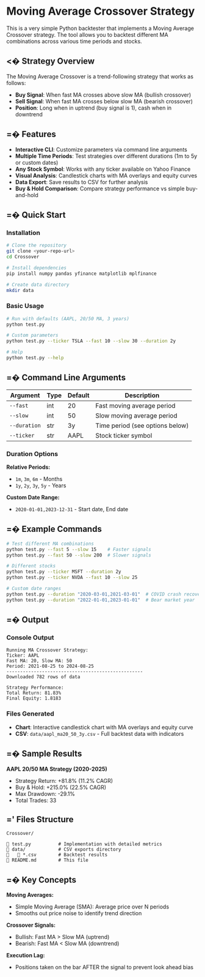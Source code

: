 # Moving Average Crossover Strategy

This is a very simple Python backtester that implements a Moving Average Crossover strategy. The tool allows you to backtest different MA combinations across various time periods and stocks. 

## <� Strategy Overview

The Moving Average Crossover is a trend-following strategy that works as follows:
- **Buy Signal**: When fast MA crosses above slow MA (bullish crossover)
- **Sell Signal**: When fast MA crosses below slow MA (bearish crossover)
- **Position**: Long when in uptrend (buy signal is 1), cash when in downtrend

## =� Features

- **Interactive CLI**: Customize parameters via command line arguments
- **Multiple Time Periods**: Test strategies over different durations (1m to 5y or custom dates)
- **Any Stock Symbol**: Works with any ticker available on Yahoo Finance
- **Visual Analysis**: Candlestick charts with MA overlays and equity curves
- **Data Export**: Save results to CSV for further analysis
- **Buy & Hold Comparison**: Compare strategy performance vs simple buy-and-hold

## =� Quick Start

### Installation

```bash
# Clone the repository
git clone <your-repo-url>
cd Crossover

# Install dependencies
pip install numpy pandas yfinance matplotlib mplfinance

# Create data directory
mkdir data
```

### Basic Usage

```bash
# Run with defaults (AAPL, 20/50 MA, 3 years)
python test.py

# Custom parameters
python test.py --ticker TSLA --fast 10 --slow 30 --duration 2y

# Help
python test.py --help
```

## =� Command Line Arguments

| Argument | Type | Default | Description |
|----------|------|---------|-------------|
| `--fast` | int | 20 | Fast moving average period |
| `--slow` | int | 50 | Slow moving average period |
| `--duration` | str | 3y | Time period (see options below) |
| `--ticker` | str | AAPL | Stock ticker symbol |

### Duration Options

**Relative Periods:**
- `1m`, `3m`, `6m` - Months
- `1y`, `2y`, `3y`, `5y` - Years

**Custom Date Range:**
- `2020-01-01,2023-12-31` - Start date, End date

## =� Example Commands

```bash
# Test different MA combinations
python test.py --fast 5 --slow 15    # Faster signals
python test.py --fast 50 --slow 200  # Slower signals

# Different stocks
python test.py --ticker MSFT --duration 2y
python test.py --ticker NVDA --fast 10 --slow 25

# Custom date ranges
python test.py --duration "2020-03-01,2021-03-01"  # COVID crash recovery
python test.py --duration "2022-01-01,2023-01-01"  # Bear market year
```

## =� Output

### Console Output
```
Running MA Crossover Strategy:
Ticker: AAPL
Fast MA: 20, Slow MA: 50
Period: 2021-08-25 to 2024-08-25
--------------------------------------------------
Downloaded 782 rows of data

Strategy Performance:
Total Return: 81.83%
Final Equity: 1.8183
```

### Files Generated
- **Chart**: Interactive candlestick chart with MA overlays and equity curve
- **CSV**: `data/aapl_ma20_50_3y.csv` - Full backtest data with indicators


## =� Sample Results

**AAPL 20/50 MA Strategy (2020-2025)**
- Strategy Return: +81.8% (11.2% CAGR)
- Buy & Hold: +215.0% (22.5% CAGR)
- Max Drawdown: -29.1%
- Total Trades: 33

## =' Files Structure

```
Crossover/

   test.py          # Implementation with detailed metrics
   data/            # CSV exports directory
      *.csv        # Backtest results
   README.md        # This file
```

## =� Key Concepts

**Moving Averages:**
- Simple Moving Average (SMA): Average price over N periods
- Smooths out price noise to identify trend direction

**Crossover Signals:**
- Bullish: Fast MA > Slow MA (uptrend)
- Bearish: Fast MA < Slow MA (downtrend)

**Execution Lag:**
- Positions taken on the bar AFTER the signal to prevent look ahead bias
